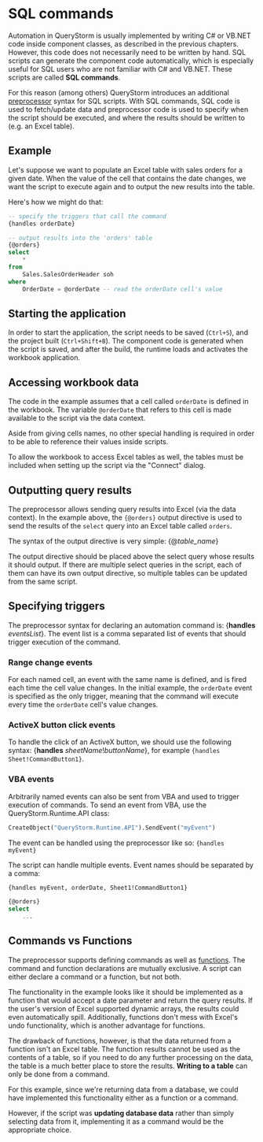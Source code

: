 # SQL commands

Automation in QueryStorm is usually implemented by writing C# or VB.NET code inside component classes, as described in the previous chapters. However, this code does not necessarily need to be written by hand. SQL scripts can generate the component code automatically, which is especially useful for SQL users who are not familiar with C# and VB.NET. These scripts are called **SQL commands**.

For this reason (among others) QueryStorm introduces an additional [preprocessor](../../General%20topics/Preprocessor) syntax for SQL scripts. With SQL commands, SQL code is used to fetch/update data and preprocessor code is used to specify when the script should be executed, and where the results should be written to (e.g. an Excel table).

## Example

Let's suppose we want to populate an Excel table with sales orders for a given date. When the value of the cell that contains the date changes, we want the script to execute again and to output the new results into the table.

Here's how we might do that:

```sql
-- specify the triggers that call the command
{handles orderDate}

-- output results into the 'orders' table
{@orders}
select
	*
from
	Sales.SalesOrderHeader soh
where
	OrderDate = @orderDate -- read the orderDate cell's value
```

## Starting the application

In order to start the application, the script needs to be saved (`Ctrl+S`), and the project built (`Ctrl+Shift+B`). The component code is generated when the script is saved, and after the build, the runtime loads and activates the workbook application.

## Accessing workbook data

The code in the example assumes that a cell called `orderDate` is defined in the workbook. The variable `@orderDate` that refers to this cell is made available to the script via the data context.

Aside from giving cells names, no other special handling is required in order to be able to reference their values inside scripts.

To allow the workbook to access Excel tables as well, the tables must be included when setting up the script via the "Connect" dialog.

## Outputting query results

The preprocessor allows sending query results into Excel (via the data context). In the example above, the `{@orders}` output directive is used to send the results of the `select` query into an Excel table called `orders`.

The syntax of the output directive is very simple: {@*table_name*}

The output directive should be placed above the select query whose results it should output. If there are multiple select queries in the script, each of them can have its own output directive, so multiple tables can be updated from the same script.

## Specifying triggers

The preprocessor syntax for declaring an automation command is: {**handles** *eventsList*}. The event list is a comma separated list of events that should trigger execution of the command.

### Range change events

For each named cell, an event with the same name is defined, and is fired each time the cell value changes. In the initial example, the `orderDate` event is specified as the only trigger, meaning that the command will execute every time the `orderDate` cell's value changes.

### ActiveX button click events

To handle the click of an ActiveX button, we should use the following syntax: {**handles** *sheetName*!*buttonName*}, for example `{handles Sheet!CommandButton1}`.

### VBA events

Arbitrarily named events can also be sent from VBA and used to trigger execution of commands. To send an event from VBA, use the QueryStorm.Runtime.API class:

```vb
CreateObject("QueryStorm.Runtime.API").SendEvent("myEvent")
```

The event can be handled using the preprocessor like so: `{handles myEvent}`

The script can handle multiple events. Event names should be separated by a comma:

```sql
{handles myEvent, orderDate, Sheet1!CommandButton1}

{@orders}
select
    ...
```

## Commands vs Functions

The preprocessor supports defining commands as well as [functions](../../Custom%20Excel%20functions/Functions%20via%20SQL). The command and function declarations are mutually exclusive. A script can either declare a command or a function, but not both.

The functionality in the example looks like it should be implemented as a function that would accept a date parameter and return the query results. If the user's version of Excel supported dynamic arrays, the results could even automatically spill. Additionally, functions don't mess with Excel's undo functionality, which is another advantage for functions.

The drawback of functions, however, is that the data returned from a function isn't an Excel table. The function results cannot be used as the contents of a table, so if you need to do any further processing on the data, the table is a much better place to store the results. **Writing to a table** can only be done from a command.

For this example, since we're returning data from a database, we could have implemented this functionality either as a function or a command.

However, if the script was **updating database data** rather than simply selecting data from it, implementing it as a command would be the appropriate choice.
